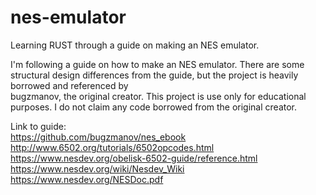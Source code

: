 # nes-emulator
Learning RUST through a guide on making an NES emulator.

I'm following a guide on how to make an NES emulator. 
There are some structural design differences from the guide, but the project is heavily borrowed and referenced by   
bugzmanov, the original creator. 
This project is use only for educational purposes. I do not claim any code borrowed from the original creator.  

Link to guide:  
https://github.com/bugzmanov/nes_ebook  
http://www.6502.org/tutorials/6502opcodes.html  
https://www.nesdev.org/obelisk-6502-guide/reference.html  
https://www.nesdev.org/wiki/Nesdev_Wiki  
https://www.nesdev.org/NESDoc.pdf  

